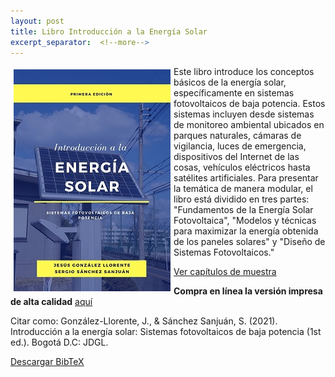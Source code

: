 ```yaml
---
layout: post
title: Libro Introducción a la Energía Solar
excerpt_separator:  <!--more-->
---
```



<p>
<img src="CaratulaLibroEsmall.jpg" alt="title" align="left" style="padding:5px"> Este libro introduce los conceptos básicos de la energía solar, específicamente en sistemas fotovoltaicos de baja potencia. Estos sistemas incluyen desde sistemas de monitoreo ambiental ubicados en parques naturales, cámaras de vigilancia, luces de emergencia, dispositivos del Internet de las cosas, vehículos eléctricos hasta satélites artificiales. Para presentar la temática de manera modular, el libro está dividido en tres partes: "Fundamentos de la Energía Solar Fotovoltaica", "Modelos y técnicas para maximizar la energía obtenida de los paneles solares" y "Diseño de Sistemas Fotovoltaicos."
</p>

[Ver capítulos de muestra](energía-solar.html)

**Compra en línea la versión impresa de alta calidad** [aquí ](https://www.autoreseditores.com/libro/18954/jesus-gonzalez-llorente-y-sergio-sanchez-sanjuan/introduccion-a-la-energia-solar.html)

Citar como:
González-Llorente, J., & Sánchez Sanjuán, S. (2021). Introducción a la energía solar: Sistemas fotovoltaicos de baja potencia (1st ed.). Bogotá D.C: JDGL.

[Descargar BibTeX](energia-solar.bib)
